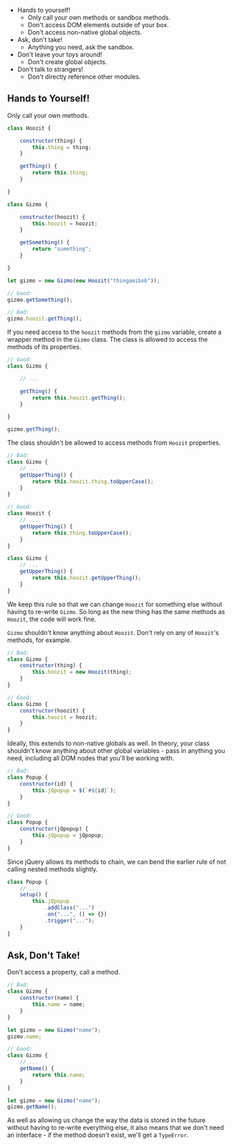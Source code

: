 - Hands to yourself!
    - Only call your own methods or sandbox methods.
    - Don't access DOM elements outside of your box.
    - Don't access non-native global objects.
- Ask, don't take!
    - Anything you need, ask the sandbox.
- Don't leave your toys around!
    - Don't create global objects.
- Don't talk to strangers!
    - Don't directly reference other modules.

## Hands to Yourself!

Only call your own methods.

```js
class Hoozit {

    constructor(thing) {
        this.thing = thing;
    }

    getThing() {
        return this.thing;
    }

}

class Gizmo {

    constructor(hoozit) {
        this.hoozit = hoozit;
    }

    getSomething() {
        return "something";
    }

}

let gizmo = new Gizmo(new Hoozit("thingamibob"));

// Good:
gizmo.getSomething();

// Bad:
gizmo.hoozit.getThing();
```

If you need access to the `hoozit` methods from the `gizmo` variable, create a wrapper method in the `Gizmo` class. The class is allowed to access the methods of its properties.

```js
// Good:
class Gizmo {

    // ...

    getThing() {
        return this.hoozit.getThing();
    }

}

gizmo.getThing();
```

The class shouldn't be allowed to access methods from `Hoozit` properties.

```js
// Bad:
class Gizmo {
    // ...
    getUpperThing() {
        return this.hoozit.thing.toUpperCase();
    }
}

// Good:
class Hoozit {
    // ...
    getUpperThing() {
        return this.thing.toUpperCase();
    }
}

class Gizmo {
    // ...
    getUpperThing() {
        return this.hoozit.getUpperThing();
    }
}
```

We keep this rule so that we can change `Hoozit` for something else without having to re-write `Gizmo`. So long as the new thing has the same methods as `Hoozit`, the code will work fine.

`Gizmo` shouldn't know anything about `Hoozit`. Don't rely on any of `Hoozit`'s methods, for example.

```js
// Bad:
class Gizmo {
    constructor(thing) {
        this.hoozit = new Hoozit(thing);
    }
}

// Good:
class Gizmo {
    constructor(hoozit) {
        this.hoozit = hoozit;
    }
}
```

Ideally, this extends to non-native globals as well. In theory, your class shouldn't know anything about other global variables - pass in anything you need, including all DOM nodes that you'll be working with.

```js
// Bad:
class Popup {
    constructor(id) {
        this.jQpopup = $(`#${id}`);
    }
}

// Good:
class Popup {
    constructor(jQpopup) {
        this.jQpopup = jQpopup;
    }
}
```

Since jQuery allows its methods to chain, we can bend the earlier rule of not calling nested methods slightly.

```js
class Popup {
    // ...
    setup() {
        this.jQpopup
            .addClass("...")
            .on("...", () => {})
            .trigger("...");
    }
}
```

## Ask, Don't Take!

Don't access a property, call a method.

```js
// Bad:
class Gizmo {
    constructor(name) {
        this.name = name;
    }
}

let gizmo = new Gizmo("name");
gizmo.name;

// Good:
class Gizmo {
    // ...
    getName() {
        return this.name;
    }
}

let gizmo = new Gizmo("name");
gizmo.getName();
```

As well as allowing us change the way the data is stored in the future without having to re-write everything else, it also means that we don't need an interface - if the method doesn't exist, we'll get a `TypeError`.
